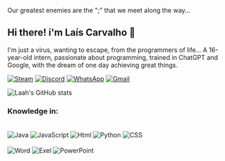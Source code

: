 Our greatest enemies are the ";" that we meet along the way...


## Hi there! i'm Laís Carvalho 👋
I'm just a virus, wanting to escape, from the programmers of life...
A 16-year-old intern, passionate about programming, trained in ChatGPT and Google, with the dream of one day achieving great things.

[![Steam](https://img.shields.io/badge/Steam-000000?style=for-the-badge&logo=steam&logoColor=white)](https://steamcommunity.com/profiles/76561199523846626)
[![Discord](https://img.shields.io/badge/Discord-7289DA?style=for-the-badge&logo=discord&logoColor=white)](https://discord.com/invite/Vq6wrVfXuv)
[![WhatsApp](https://img.shields.io/badge/WhatsApp-25D366?style=for-the-badge&logo=whatsapp&logoColor=white)](https://wa.me/qr/HR5UBNYODIBNK1)
[![Gmail](https://img.shields.io/badge/Gmail-D14836?style=for-the-badge&logo=gmail&logoColor=white)](https://mail.google.com/mail/laispupocarvalho@gmail.com=pt-BR#inbox)


![Laah's GitHub stats](https://github-readme-stats.vercel.app/api?username=LaissCarvalho&show_icons=true&theme=midnight-purple)

### Knowledge in: 
<div style="display:inline_block"><br/>
   <img align="center" alt="Java" src="https://img.shields.io/badge/Java-ED8B00?style=for-the-badge&logo=openjdk&logoColor=white"/>
   <img align="center" alt="JavaScript" src="https://img.shields.io/badge/JavaScript-F7DF1E?style=for-the-badge&logo=javascript&logoColor=black"/>
   <img align="center" alt="Html" src="https://img.shields.io/badge/HTML-239120?style=for-the-badge&logo=html5&logoColor=white"/>
   <img align="center" alt="Python" src="https://img.shields.io/badge/Python-3776AB?style=for-the-badge&logo=python&logoColor=white"/>
   <img align="center" alt="CSS" src="https://img.shields.io/badge/CSS-239120?&style=for-the-badge&logo=css3&logoColor=white"/>
   
   <div style="display:inline_block"><br/>
   <img align="center" alt="Word" src="https://img.shields.io/badge/Microsoft_Word-2B579A?style=for-the-badge&logo=microsoft-word&logoColor=white"/>
   <img align="center" alt="Exel" src="https://img.shields.io/badge/Microsoft_Excel-217346?style=for-the-badge&logo=microsoft-excel&logoColor=white"/>
   <img align="center" alt="PowerPoint" src="https://img.shields.io/badge/Microsoft_PowerPoint-B7472A?style=for-the-badge&logo=microsoft-powerpoint&logoColor=white"/>   
</div>


